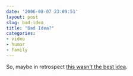 ```yaml
---
date: '2006-08-07 23:09:51'
layout: post
slug: bad-idea
title: "Bad Idea?"
categories:
- video
- humor
- family
---
```


So, maybe in retrospect [this wasn't the best idea](https://www.youtube.com/watch?v=8pPNHxypYrU "A bad idea? - YouTube").


